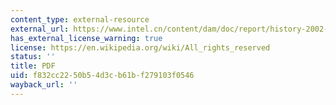 ```yaml
---
content_type: external-resource
external_url: https://www.intel.cn/content/dam/doc/report/history-2002-annual-report.pdf
has_external_license_warning: true
license: https://en.wikipedia.org/wiki/All_rights_reserved
status: ''
title: PDF
uid: f832cc22-50b5-4d3c-b61b-f279103f0546
wayback_url: ''
---
```

